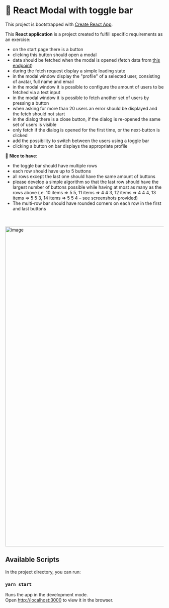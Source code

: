 # :fairy: React Modal with toggle bar

This project is bootstrapped with [Create React App](https://github.com/facebook/create-react-app).

This **React application** is a project created to fulfill specific requirements as an exercise:

* on the start page there is a button
* clicking this button should open a modal
* data should be fetched when the modal is opened (fetch data from [this endpoint](https://random-data-api.com/api/users/random_user))
* during the fetch request display a simple loading
state
* in the modal window display the "profile" of a
selected user, consisting of avatar, full name and email
* in the modal window it is possible to configure the
amount of users to be fetched via a text input
* in the modal window it is possible to fetch another
set of users by pressing a button
* when asking for more than 20 users an error should
be displayed and the fetch should not start
* in the dialog there is a close button, if the dialog is
re-opened the same set of users is visible
* only fetch if the dialog is opened for the first time, or
the next-button is clicked
* add the possibility to switch between the users using
a toggle bar
* clicking a button on bar displays the appropriate
profile

:candy: **Nice to have**:
* the toggle bar should have multiple rows
* each row should have up to 5 buttons
* all rows except the last one should have the same
amount of buttons
* please develop a simple algorithm so that the last
row should have the largest number of buttons
possible while having at most as many as the rows
above (.e. 10 items => 5 5, 11 items => 4 4 3, 12 items
=> 4 4 4, 13 items => 5 5 3, 14 items => 5 5 4 – see
screenshots provided)
* The multi-row bar should have rounded corners on
each row in the first and last buttons

<br />
<br />
<img width="1012" alt="image" src="https://user-images.githubusercontent.com/59236081/222955378-aa15205f-e1d3-4dd1-8c68-4dff44892751.png">


## Available Scripts

In the project directory, you can run:

### `yarn start`

Runs the app in the development mode.\
Open [http://localhost:3000](http://localhost:3000) to view it in the browser.


